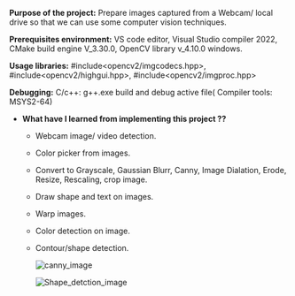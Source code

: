 
**Purpose of the project:** Prepare images captured from a Webcam/ local drive so that we can use some computer vision techniques.

**Prerequisites environment:** VS code editor, Visual Studio compiler 2022,  CMake build engine V_3.30.0, OpenCV library v_4.10.0 windows.

**Usage libraries:**  #include<opencv2/imgcodecs.hpp>,  #include<opencv2/highgui.hpp>, #include<opencv2/imgproc.hpp>

**Debugging:**  C/c++: g++.exe build and debug active file( Compiler tools: MSYS2-64)

- **What have I learned from implementing this project ??**
    - Webcam image/ video detection.
    - Color picker from images.
    - Convert to Grayscale, Gaussian Blurr, Canny, Image Dialation, Erode, Resize, Rescaling, crop image.
    -  Draw shape and text on images.
    -  Warp images.
    -  Color detection on image.
    -  Contour/shape detection.

       ![canny_image](https://github.com/abulzunayed/C_plus_plus_Projects/assets/122612945/f7cbe052-7ad2-4b2c-a967-15fc356191e0)
       

        ![Shape_detction_image](https://github.com/abulzunayed/C_plus_plus_Projects/assets/122612945/d75cf578-a39b-404f-b759-14883100e5ea)
